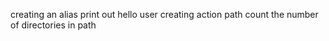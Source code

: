 creating an alias
print out hello user
creating action path
count the number of directories in path

